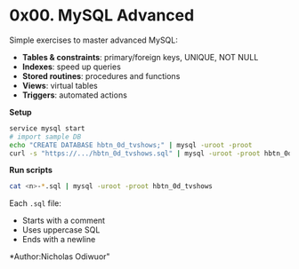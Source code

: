 # 0x00. MySQL Advanced

Simple exercises to master advanced MySQL:

* **Tables & constraints**: primary/foreign keys, UNIQUE, NOT NULL
* **Indexes**: speed up queries
* **Stored routines**: procedures and functions
* **Views**: virtual tables
* **Triggers**: automated actions

**Setup**

```bash
service mysql start
# import sample DB
echo "CREATE DATABASE hbtn_0d_tvshows;" | mysql -uroot -proot
curl -s "https://.../hbtn_0d_tvshows.sql" | mysql -uroot -proot hbtn_0d_tvshows
```

**Run scripts**

```bash
cat <n>-*.sql | mysql -uroot -proot hbtn_0d_tvshows
```

Each `.sql` file:

* Starts with a comment
* Uses uppercase SQL
* Ends with a newline

*Author:Nicholas Odiwuor"

